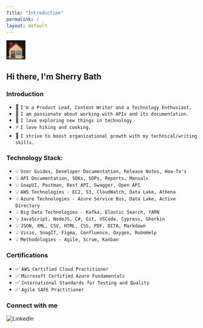```yaml
---
Title: "Introduction"
permalink: /
layout: default
---
```


[<img src="assets/home.jpg" height="50" width="50">](https://sherrybath12.github.io/Hello-World/)
## Hi there, I'm Sherry Bath

### Introduction

- 🌱 `I'm a Product Lead, Content Writer and a Technology Enthusiast.`
- 🎯 `I am passionate about working with APIs and its documentation.`
- 🥅 `I love exploring new things in technology.`
- ⚡ `I love hiking and cooking.`
- 📕 `I strive to boost organizational growth with my technical/writing skills.`

### Technology Stack:

- 💡 `User Guides, Developer Documentation, Release Notes, How-To's`
- 💡 `API Documentation, SDKs, SOPs, Reports, Manuals`
- 💡 `SoapUI, Postman, Rest API, Swagger, Open API`
- 💡 `AWS Technologies - EC2, S3, CloudWatch, Data Lake, Athena`
- 💡 `Azure Technologies - Azure Service Bus, Data Lake, Active Directory`
- 💡 `Big Data Technologies - Kafka, Elastic Search, YARN`
- 💡 `JavaScript, NodeJS, C#, Git, VSCode, Cypress, Gherkin`
- 💡 `JSON, XML, CSV, HTML, CSS, PDF, DITA, Markdown`
- 💡 `Visio, SnagIT, Figma, Confluence, Oxygen, RoboHelp`
- 💡 `Methodologies - Agile, Scrum, Kanban`

### Certifications

- ✅ `AWS Certified Cloud Practitioner`
- ✅ `Microsoft Certified Azure Fundamentals `
- ✅ `International Standards for Testing and Quality`
- ✅ `Agile SAFE Practitioner`

### Connect with me

[<img align="left" alt="LinkedIn" src="https://img.shields.io/badge/linkedin-%230077B5.svg?&style=for-the-badge&logo=linkedin&logoColor=white" />][linkedin]

<br />
<br />

[linkedin]: https://www.linkedin.com/in/sherrybath/
